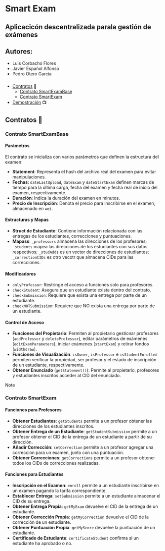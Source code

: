 # Smart Exam
## Aplicacicón descentralizada parala gestión de exámenes

## Autores:
* Luis Corbacho Flores
* Javier Español Alfonso
* Pedro Otero García

###
- [Contratos](#id1) 📜
    - [Contrato SmartExamBase](#id1_1)
    - [Contrato SmartExam](#id1_2)
- [Demostración](#id2) 📺
###

<div id="id1" />

## Contratos 📜

<div id="id1_1" />

### Contrato SmartExamBase

#### Parámetros

El contrato se inicializa con varios parámetros que definen la estructura del examen:
- **Statement**: Representa el hash del archivo real del examen para evitar manipulaciones.
- **Fechas**: `dateLastUpload`, `dateExam` y `dateStartExam` definen marcas de tiempo para la última carga, fecha del examen y fecha real de inicio del examen, respectivamente.
- **Duración**: Indica la duración del examen en minutos.
- **Precio de Inscripción**: Denota el precio para inscribirse en el examen, almacenado en `wei`.

#### Estructuras y Mapas

- **Struct de Estudiante**: Contiene información relacionada con las entregas de los estudiantes, correcciones y puntuaciones.
- **Mapass**: `_professors` almacena las direcciones de los profesores; `_students` mapea las direcciones de los estudiantes con sus datos respectivos; `_studAdds` es un vector de direcciones de estudiantes; `_correctionCIDs` es otro vecotr que almacena CIDs para las correcciones.

#### Modificadores

- `onlyProfessor`: Restringe el acceso a funciones solo para profesores.
- `checkStudent`: Asegura que un estudiante exista dentro del contrato.
- `checkSubmission`: Requiere que exista una entrega por parte de un estudiante.
- `checkNOTSubmission`: Requiere que NO exista una entrega por parte de un estudiante.

#### Control de Acceso

- **Funciones del Propietario**: Permiten al propietario gestionar profesores (`addProfessor` y `deleteProfessor`), editar parámetros de exámenes (`editExamParameters`), iniciar exámenes (`startExam`) y retirar fondos (`widthdraw`).
- **Funciones de Visualización**: `isOwner`, `isProfessor` e `isStudentEnrolled` permiten verificar la propiedad, ser profesor y el estado de inscripción de un estudiante, respectivamente.
- **Obtener Enunciado** (`getStatement()`): Permite al propietario, profesores y estudiantes inscritos acceder al CID del enunciado.

> [!NOTE]
>

<div id="id1_2" />

### Contrato SmartExam


#### Funciones para Profesores

- **Obtener Estudiantes**: `getStudents` permite a un profesor obtener las direcciones de los estudiantes inscritos.
- **Obtener Entrega de un Estudiante**: `getStudentSubmission` permite a un profesor obtener el CID de la entrega de un estudiante a partir de su dirección.
- **Añadir Corrección**: `setCorrection` permite a un profesor agregar una corrección para un examen, junto con una puntuación.
- **Obtener Correcciones**: `getCorrections` permite a un profesor obtener todos los CIDs de correcciones realizadas.

#### Funciones para Estudiantes

- **Inscripción en el Examen**: `enroll` permite a un estudiante inscribirse en un examen pagando la tarifa correspondiente.
- **Establecer Entrega**: `setSubmission` permite a un estudiante almacenar el CID de su entrega.
- **Obtener Entrega Propia**: `getMyExam` devuelve el CID de la entrega de un estudiante.
- **Obtener Corrección Propia**: `getMyCorrection` devuelve el CID de la corrección de un estudiante.
- **Obtener Puntuación Propia**: `getMyScore` devuelve la puntuación de un estudiante.
- **Certificado de Estudiante**: `certificateStudent` confirma si un estudiante ha aprobado o no.


